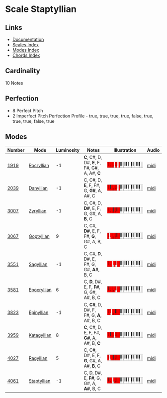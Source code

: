 # Scale Staptyllian

## Links

- [Documentation](README.md)
- [Scales Index](Scales.md)
- [Modes Index](Modes.md)
- [Chords Index](Chords.md)

## Cardinality

10 Notes

## Perfection

- 8 Perfect Pitch
- 2 Imperfect Pitch
Perfection Profile - true, true, true, true, false, true, true, true, false, true

## Modes

| Number | Mode | Luminosity | Notes | Illustration | Audio |
|--------|------|------------|-------|--------------|-------|
| [1919](https://ianring.com/musictheory/scales/1919) | [Rocryllian](ModeRocryllian.md) | -1 | **C**, C#, D, D#, **E**, F, F#, G#, A, A#, **C** | ![CNaturalRocryllian](ModeCNaturalRocryllian.png) | [midi](https://github.com/edipermadi/music/blob/main/docs/ModeCNaturalRocryllian.mid?raw=true) | 
| [2039](https://ianring.com/musictheory/scales/2039) | [Danyllian](ModeDanyllian.md) | -1 | C, C#, D, **E**, F, F#, G, **G#**, A, A#, C | ![CNaturalDanyllian](ModeCNaturalDanyllian.png) | [midi](https://github.com/edipermadi/music/blob/main/docs/ModeCNaturalDanyllian.mid?raw=true) | 
| [3007](https://ianring.com/musictheory/scales/3007) | [Zyryllian](ModeZyryllian.md) | -1 | C, C#, D, **D#**, E, F, G, G#, A, **B**, C | ![CNaturalZyryllian](ModeCNaturalZyryllian.png) | [midi](https://github.com/edipermadi/music/blob/main/docs/ModeCNaturalZyryllian.mid?raw=true) | 
| [3067](https://ianring.com/musictheory/scales/3067) | [Goptyllian](ModeGoptyllian.md) | 9 | C, C#, **D#**, E, F, F#, **G**, G#, A, B, C | ![CNaturalGoptyllian](ModeCNaturalGoptyllian.png) | [midi](https://github.com/edipermadi/music/blob/main/docs/ModeCNaturalGoptyllian.mid?raw=true) | 
| [3551](https://ianring.com/musictheory/scales/3551) | [Sagyllian](ModeSagyllian.md) | -1 | C, C#, **D**, D#, E, F#, G, G#, **A#**, B, C | ![CNaturalSagyllian](ModeCNaturalSagyllian.png) | [midi](https://github.com/edipermadi/music/blob/main/docs/ModeCNaturalSagyllian.mid?raw=true) | 
| [3581](https://ianring.com/musictheory/scales/3581) | [Epocryllian](ModeEpocryllian.md) | 6 | C, **D**, D#, E, F, **F#**, G, G#, A#, B, C | ![CNaturalEpocryllian](ModeCNaturalEpocryllian.png) | [midi](https://github.com/edipermadi/music/blob/main/docs/ModeCNaturalEpocryllian.mid?raw=true) | 
| [3823](https://ianring.com/musictheory/scales/3823) | [Epinyllian](ModeEpinyllian.md) | -1 | C, **C#**, D, D#, F, F#, G, **A**, A#, B, C | ![CNaturalEpinyllian](ModeCNaturalEpinyllian.png) | [midi](https://github.com/edipermadi/music/blob/main/docs/ModeCNaturalEpinyllian.mid?raw=true) | 
| [3959](https://ianring.com/musictheory/scales/3959) | [Katagyllian](ModeKatagyllian.md) | 8 | **C**, C#, D, E, F, F#, **G#**, A, A#, B, **C** | ![CNaturalKatagyllian](ModeCNaturalKatagyllian.png) | [midi](https://github.com/edipermadi/music/blob/main/docs/ModeCNaturalKatagyllian.mid?raw=true) | 
| [4027](https://ianring.com/musictheory/scales/4027) | [Ragyllian](ModeRagyllian.md) | 5 | C, C#, D#, E, F, **G**, G#, A, A#, **B**, C | ![CNaturalRagyllian](ModeCNaturalRagyllian.png) | [midi](https://github.com/edipermadi/music/blob/main/docs/ModeCNaturalRagyllian.mid?raw=true) | 
| [4061](https://ianring.com/musictheory/scales/4061) | [Staptyllian](ModeStaptyllian.md) | -1 | C, D, D#, E, **F#**, G, G#, A, **A#**, B, C | ![CNaturalStaptyllian](ModeCNaturalStaptyllian.png) | [midi](https://github.com/edipermadi/music/blob/main/docs/ModeCNaturalStaptyllian.mid?raw=true) | 
